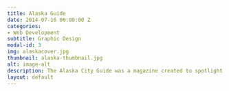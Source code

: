 ```yaml
---
title: Alaska Guide
date: 2014-07-16 00:00:00 Z
categories:
- Web Development
subtitle: Graphic Design
modal-id: 3
img: alaskacover.jpg
thumbnail: alaska-thumbnail.jpg
alt: image-alt
description: The Alaska City Guide was a magazine created to spotlight all of the hikes and bars in South Central Alaska. To see the full magazine please visit here: https://issuu.com/madisoncranmer/docs/alaska_guide_version_issuu
layout: default
---
```



